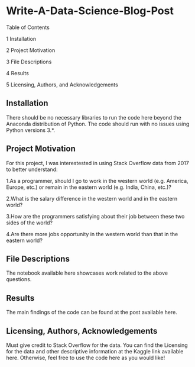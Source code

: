 # Write-A-Data-Science-Blog-Post

Table of Contents

1 Installation

2 Project Motivation

3 File Descriptions

4 Results

5 Licensing, Authors, and Acknowledgements

## Installation

There should be no necessary libraries to run the code here beyond the Anaconda distribution of Python. The code should run with no issues using Python versions 3.*.

## Project Motivation

For this project, I was interestested in using Stack Overflow data from 2017 to better understand:

1.As a programmer, should I go to work in the western world (e.g. America, Europe, etc.) or remain in the eastern world (e.g. India, China, etc.)?

2.What is the salary difference in the western world and in the eastern world?

3.How are the programmers satisfying about their job between these two sides of the world?

4.Are there more jobs opportunity in the western world than that in the eastern world?

## File Descriptions


The notebook available here showcases work related to the above questions.

## Results

The main findings of the code can be found at the post available here.

## Licensing, Authors, Acknowledgements

Must give credit to Stack Overflow for the data. You can find the Licensing for the data and other descriptive information at the Kaggle link available here. Otherwise, feel free to use the code here as you would like!


```python

```
